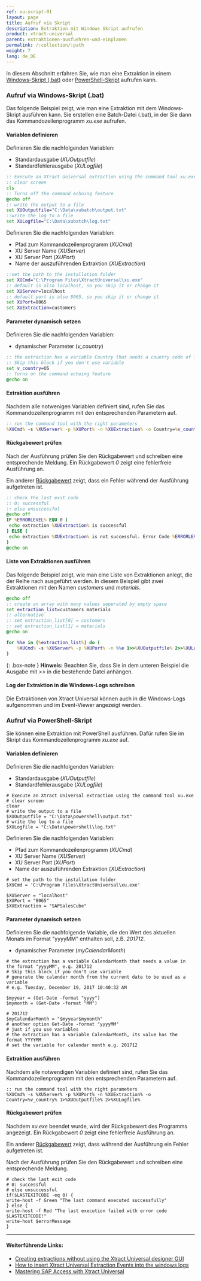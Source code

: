```yaml
---
ref: xu-script-01
layout: page
title: Aufruf via Skript
description: Extraktion mit Windows Skript aufrufen
product: xtract-universal
parent: extraktionen-ausfuehren-und-einplanen
permalink: /:collection/:path
weight: 7
lang: de_DE
---
```

In diesem Abschnitt erfahren Sie, wie man eine Extraktion in einem [Windows-Skript (.bat)](../extraktionen-ausfuehren-und-einplanen/call-via-script#aufruf-via-windows-skript-bat) oder [PowerShell-Skript](../extraktionen-ausfuehren-und-einplanen/call-via-script#aufruf-via-powershell-skript) aufrufen kann.

### Aufruf via Windows-Skript (.bat)

Das folgende Beispiel zeigt, wie man eine Extraktion mit dem Windows-Skript ausführen kann. Sie erstellen eine Batch-Datei (.bat), in der Sie dann das Kommandozeilenprogramm *xu.exe* aufrufen.

#### Variablen definieren

Definieren Sie die nachfolgenden Variablen:
- Standardausgabe (*XUOutputfile*)
- Standardfehlerausgabe (*XULogfile*)

```bat
:: Execute an Xtract Universal extraction using the command tool xu.exe
:: clear screen  
cls
:: Turns off the command echoing feature
@echo off
:: write the output to a file
set XUOutputfile="C:\Data\xubatch\output.txt"
::write the log to a file
set XULogfile="C:\Data\xubatch\log.txt"
```

Definieren Sie die nachfolgenden Variablen:
- Pfad zum Kommandozeilenprogramm (*XUCmd*)
- XU Server Name (*XUServer*)
- XU Server Port (*XUPort*) 
- Name der auszuführenden Extraktion (*XUExtraction*)

```bat
::set the path to the installation folder
set XUCmd="C:\Program Files\XtractUniversal\xu.exe"
:: default is also localhost, so you skip it or change it  
set XUServer=localhost
:: default port is also 8065, so you skip it or change it  
set XUPort=8065
set XUExtraction=customers 
```

#### Parameter dynamisch setzen
Definieren Sie die nachfolgenden Variablen:
- dynamischer Parameter (*v_country*)

```bat
:: the extraction has a variable Country that needs a country code of lenght 2, e.g. US
:: Skip this block if you don't use variable  
set v_country=US
:: Turns on the command echoing feature
@echo on
```

#### Extraktion ausführen 
Nachdem alle notwenigen Variablen definiert sind, rufen Sie das Kommandozeilenprogramm mit den entsprechenden Parametern auf. 

```bat
:: run the command tool with the right parameters
%XUCmd% -s %XUServer% -p %XUPort% -n %XUExtraction% -o Country=%v_country% 1>%XUOutputfile% 2>%XULogfile%
```

#### Rückgabewert prüfen 
Nach der Ausführung prüfen Sie den Rückgabewert und schreiben eine entsprechende Meldung. Ein Rückgabewert *0* zeigt eine fehlerfreie Ausführung an. 

Ein anderer [Rückgabewert](./call-via-commandline#rückgabewert) zeigt, dass ein Fehler während der Ausführung aufgetreten ist. 

```bat
:: check the last exit code
:: 0: successful
:: else unsuccessful
@echo off 
IF %ERRORLEVEL% EQU 0 ( 
 echo extraction %XUExtraction% is successful 
) ELSE (
 echo extraction %XUExtraction% is not successful. Error Code %ERRORLEVEL%. See log for details.
)
@echo on
```

#### Liste von Extraktionen ausführen
Das folgende Beispiel zeigt, wie man eine Liste von Extraktionen anlegt, die der Reihe nach ausgeführt werden. In diesem Beispiel gibt zwei Extraktionen mit den Namen *customers* und *materials*.

```bat
@echo off 
:: create an array with many values seperated by empty space 
set extraction_list=customers materials 
:: alternative 
:: set extraction_list[0] = customers 
:: set extraction_list[1] = materials 
@echo on

for %%e in (%extraction_list%) do ( 
	%XUCmd% -s %XUServer% -p %XUPort% -n %%e 1>>%XUOutputfile% 2>>%XULogfile%
)
```

{: .box-note }
**Hinweis:** Beachten Sie, dass Sie in dem unteren Beispiel die Ausgabe mit *>>* in die bestehende Datei anhängen.

#### Log der Extraktion in die Windows-Logs schreiben
Die Extraktionen von Xtract Universal können auch in die Windows-Logs aufgenommen und im Event-Viewer angezeigt werden.

### Aufruf via PowerShell-Skript
Sie können eine Extraktion mit PowerShell ausführen. Dafür rufen Sie im Skript das Kommandozeilenprogramm *xu.exe* auf.

#### Variablen definieren
Definieren Sie die nachfolgenden Variablen:
- Standardausgabe (*XUOutputfile*)
- Standardfehlerausgabe (*XULogfile*)

```shell
# Execute an Xtract Universal extraction using the command tool xu.exe 
# clear screen  
clear
# write the output to a file
$XUOutputfile = "C:\Data\powershell\output.txt"
# write the log to a file
$XULogfile = "C:\Data\powershell\log.txt"
```

Definieren Sie die nachfolgenden Variablen:
- Pfad zum Kommandozeilenprogramm (*XUCmd*)
- XU Server Name (*XUServer*)
- XU Server Port (*XUPort*) 
- Name der auszuführenden Extraktion (*XUExtraction*)

```shell
# set the path to the installation folder
$XUCmd = 'C:\Program Files\XtractUniversal\xu.exe'
  
$XUServer = "localhost"
$XUPort = "8065"
$XUExtraction = "SAPSalesCube" 
```
#### Parameter dynamisch setzen
Definieren Sie die nachfolgende Variable, die den Wert des aktuellen Monats im Format "yyyyMM" enthalten soll, z.B. *201712*.
- dynamischer Parameter (*myCalendarMonth*) 

```shell
# the extraction has a variable CalendarMonth that needs a value in the format "yyyyMM", e.g. 201712
# Skip this block if you don't use variable
# generate the calender month from the current date to be used as a variable
# e.g. Tuesday, December 19, 2017 10:40:32 AM

$myyear = (Get-Date -format "yyyy")
$mymonth = (Get-Date -format "MM")

# 201712
$myCalendarMonth = "$myyear$mymonth"
# another option Get-Date -format "yyyyMM"
# just if you use variables
# the extraction has a variable CalendarMonth, its value has the format YYYYMM
# set the variable for calendar month e.g. 201712
```

#### Extraktion ausführen 
Nachdem alle notwendigen Variablen definiert sind, rufen Sie das Kommandozeilenprogramm mit den entsprechenden Parametern auf. 

```shell
:: run the command tool with the right parameters
%XUCmd% -s %XUServer% -p %XUPort% -n %XUExtraction% -o Country=%v_country% 1>%XUOutputfile% 2>%XULogfile%
```

#### Rückgabewert prüfen 
Nachdem *xu.exe* beendet wurde, wird der Rückgabewert des Programms angezeigt. Ein Rückgabewert *0* zeigt eine fehlerfreie Ausführung an. 

Ein anderer [Rückgabewert](./call-via-commandline#rückgabewert) zeigt, dass während der Ausführung ein Fehler aufgetreten ist. 

Nach der Ausführung prüfen Sie den Rückgabewert und schreiben eine entsprechende Meldung. 

```shell
# check the last exit code
# 0: successful
# else unsuccessful
if($LASTEXITCODE -eq 0) {           
write-host -f Green "The last command executed successfully"          
} else {           
write-host -f Red "The last execution failed with error code $LASTEXITCODE!"
write-host $errorMessage
}
```

****
#### Weiterführende Links:
- [Creating extractions without using the Xtract Universal designer GUI](https://kb.theobald-software.com/xtract-universal/explanation-of-using-config-command-line-tool)
- [How to insert Xtract Universal Extraction Events into the windows logs](https://kb.theobald-software.com/xtract-universal/how-to-insert-xtract-universal-extraction-events-into-the-windows-logs-and-show-them-in-the-event-viewer)
- [Mastering SAP Access with Xtract Universal](https://blog.theobald-software.com/2018/04/26/mastering-sap-access-with-xtract-universal-and-powershell/)
